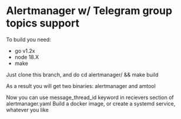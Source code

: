 # Alertmanager w/ Telegram group topics support

To build you need:

- go v1.2x
- node 18.X
- make

Just clone this branch, and do cd alertmanager/ && make build

As a result you will get two binaries: alertmanager and amtool

Now you can use message_thread_id keyword in recievers section of alertmanager.yaml
Build a docker image, or create a systemd service, whatever you like
